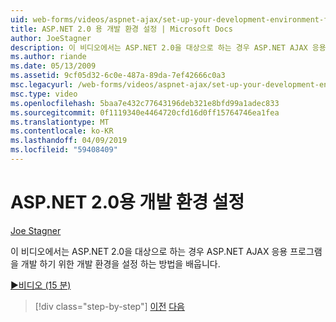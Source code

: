```yaml
---
uid: web-forms/videos/aspnet-ajax/set-up-your-development-environment-for-aspnet-20
title: ASP.NET 2.0 용 개발 환경 설정 | Microsoft Docs
author: JoeStagner
description: 이 비디오에서는 ASP.NET 2.0을 대상으로 하는 경우 ASP.NET AJAX 응용 프로그램을 개발 하기 위한 개발 환경을 설정 하는 방법을 배웁니다.
ms.author: riande
ms.date: 05/13/2009
ms.assetid: 9cf05d32-6c0e-487a-89da-7ef42666c0a3
msc.legacyurl: /web-forms/videos/aspnet-ajax/set-up-your-development-environment-for-aspnet-20
msc.type: video
ms.openlocfilehash: 5baa7e432c77643196deb321e8bfd99a1adec833
ms.sourcegitcommit: 0f1119340e4464720cfd16d0ff15764746ea1fea
ms.translationtype: MT
ms.contentlocale: ko-KR
ms.lasthandoff: 04/09/2019
ms.locfileid: "59408409"
---
```

# <a name="set-up-your-development-environment-for-aspnet-20"></a>ASP.NET 2.0용 개발 환경 설정

[Joe Stagner](https://github.com/JoeStagner)

이 비디오에서는 ASP.NET 2.0을 대상으로 하는 경우 ASP.NET AJAX 응용 프로그램을 개발 하기 위한 개발 환경을 설정 하는 방법을 배웁니다.

[&#9654;비디오 (15 분)](https://channel9.msdn.com/Blogs/ASP-NET-Site-Videos/set-up-your-development-environment-for-aspnet-20)

> [!div class="step-by-step"]
> [이전](set-up-your-development-environment-for-aspnet-35.md)
> [다음](how-do-i-customize-error-handling-for-the-aspnet-ajax-updatepanel.md)
